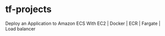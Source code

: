 # tf-projects

Deploy an Application to Amazon ECS With EC2 | Docker | ECR | Fargate | Load balancer